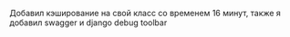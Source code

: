 Добавил кэширование на свой класс со временем 16 минут, также я добавил swagger и django debug toolbar 